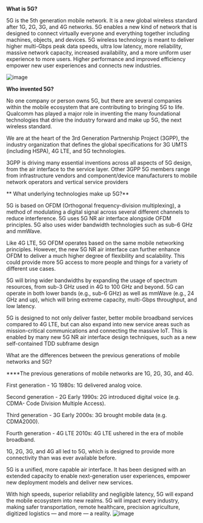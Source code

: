 **What is 5G?**

5G is the 5th generation mobile network. It is a new global wireless standard after 1G, 2G, 3G, and 4G networks. 5G enables a new kind of network that is designed to connect virtually everyone and everything together including machines, objects, and devices.
5G wireless technology is meant to deliver higher multi-Gbps peak data speeds, ultra low latency, more reliability, massive network capacity, increased availability, and a more uniform user experience to more users. Higher performance and improved efficiency empower new user experiences and connects new industries.

![image](https://user-images.githubusercontent.com/92197239/193829307-64335c7e-0e17-4251-ba53-d139a6582fa3.png)

**Who invented 5G?**


No one company or person owns 5G, but there are several companies within the mobile ecosystem that are contributing to bringing 5G to life. Qualcomm has played a major role in inventing the many foundational technologies that drive the industry forward and make up 5G, the next wireless standard.
 
We are at the heart of the 3rd Generation Partnership Project (3GPP), the industry organization that defines the global specifications for 3G UMTS (including HSPA), 4G LTE, and 5G technologies.
 
3GPP is driving many essential inventions across all aspects of 5G design, from the air interface to the service layer. Other 3GPP 5G members range from infrastructure vendors and component/device manufacturers to mobile network operators and vertical service providers

**
What underlying technologies make up 5G?**

5G is based on OFDM (Orthogonal frequency-division multiplexing), a method of modulating a digital signal across several different channels to reduce interference. 5G uses 5G NR air interface alongside OFDM principles. 5G also uses wider bandwidth technologies such as sub-6 GHz and mmWave.
 
Like 4G LTE, 5G OFDM operates based on the same mobile networking principles. However, the new 5G NR air interface can further enhance OFDM to deliver a much higher degree of flexibility and scalability. This could provide more 5G access to more people and things for a variety of different use cases.
 
5G will bring wider bandwidths by expanding the usage of spectrum resources, from sub-3 GHz used in 4G to 100 GHz and beyond. 5G can operate in both lower bands (e.g., sub-6 GHz) as well as mmWave (e.g., 24 GHz and up), which will bring extreme capacity, multi-Gbps throughput, and low latency.
 
5G is designed to not only deliver faster, better mobile broadband services compared to 4G LTE, but can also expand into new service areas such as mission-critical communications and connecting the massive IoT. This is enabled by many new 5G NR air interface design techniques, such as a new self-contained TDD subframe design


What are the differences between the previous generations of mobile networks and 5G?

****The previous generations of mobile networks are 1G, 2G, 3G, and 4G.

First generation - 1G
1980s: 1G delivered analog voice.

Second generation - 2G
Early 1990s: 2G introduced digital voice (e.g. CDMA- Code Division Multiple Access).

Third generation - 3G
Early 2000s: 3G brought mobile data (e.g. CDMA2000).

Fourth generation - 4G LTE
2010s: 4G LTE ushered in the era of mobile broadband.

1G, 2G, 3G, and 4G all led to 5G, which is designed to provide more connectivity than was ever available before.

5G is a unified, more capable air interface. It has been designed with an extended capacity to enable next-generation user experiences, empower new deployment models and deliver new services.

With high speeds, superior reliability and negligible latency, 5G will expand the mobile ecosystem into new realms. 5G will impact every industry, making safer transportation, remote healthcare, precision agriculture, digitized logistics — and more — a reality.
![image](https://user-images.githubusercontent.com/92197239/193830248-a78dd97c-6866-443b-8c0c-d16f547cc7ae.png)

